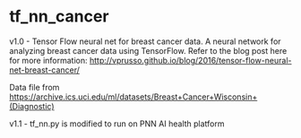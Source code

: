 # tf_nn_cancer
v1.0 - Tensor Flow neural net for breast cancer data.
A neural network for analyzing breast cancer data using TensorFlow. Refer to the blog post here for more information:
http://vprusso.github.io/blog/2016/tensor-flow-neural-net-breast-cancer/

Data file from 
https://archive.ics.uci.edu/ml/datasets/Breast+Cancer+Wisconsin+(Diagnostic)

v1.1 - tf_nn.py is modified to run on PNN AI health platform
